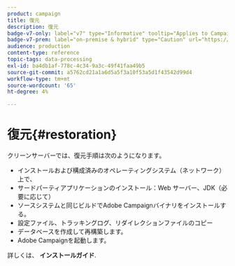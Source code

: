 ```yaml
---
product: campaign
title: 復元
description: 復元
badge-v7-only: label="v7" type="Informative" tooltip="Applies to Campaign Classic v7 only"
badge-v7-prem: label="on-premise & hybrid" type="Caution" url="https://experienceleague.adobe.com/docs/campaign-classic/using/installing-campaign-classic/architecture-and-hosting-models/hosting-models-lp/hosting-models.html?lang=en" tooltip="Applies to on-premise and hybrid deployments only"
audience: production
content-type: reference
topic-tags: data-processing
exl-id: ba4db1af-778c-4c34-9a3c-49f41faa49b5
source-git-commit: a5762cd21a1a6d5a5f3a10f53a5d1f43542d99d4
workflow-type: tm+mt
source-wordcount: '65'
ht-degree: 4%

---
```


# 復元{#restoration}



クリーンサーバーでは、復元手順は次のようになります。

* インストールおよび構成済みのオペレーティングシステム（ネットワーク）上で、
* サードパーティアプリケーションのインストール：Web サーバー、JDK（必要に応じて）
* ソースシステムと同じビルドでAdobe Campaignバイナリをインストールする。
* 設定ファイル、トラッキングログ、リダイレクションファイルのコピー
* データベースを作成して再構築します。
* Adobe Campaignを起動します。

詳しくは、 **インストールガイド**.
